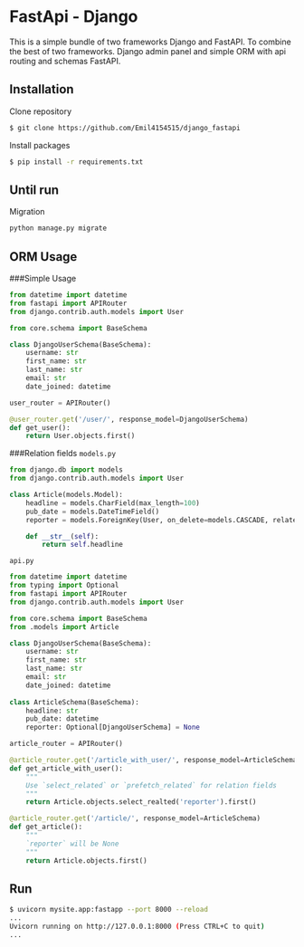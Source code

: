 # FastApi - Django

This is a simple bundle of two frameworks Django and FastAPI. To combine the best of two frameworks. Django admin panel and simple ORM with api routing and schemas FastAPI.

## Installation

Clone repository
```bash
$ git clone https://github.com/Emil4154515/django_fastapi
```
Install packages
```bash
$ pip install -r requirements.txt
```

## Until run


Migration
```bash
python manage.py migrate
```

## ORM Usage

###Simple Usage
```python
from datetime import datetime
from fastapi import APIRouter
from django.contrib.auth.models import User

from core.schema import BaseSchema

class DjangoUserSchema(BaseSchema):
    username: str
    first_name: str
    last_name: str
    email: str
    date_joined: datetime

user_router = APIRouter()

@user_router.get('/user/', response_model=DjangoUserSchema)
def get_user():
    return User.objects.first()
```

###Relation fields
`models.py`
```python
from django.db import models
from django.contrib.auth.models import User

class Article(models.Model):
    headline = models.CharField(max_length=100)
    pub_date = models.DateTimeField()
    reporter = models.ForeignKey(User, on_delete=models.CASCADE, related_name='article')

    def __str__(self):
        return self.headline
```
`api.py`
```python
from datetime import datetime
from typing import Optional
from fastapi import APIRouter
from django.contrib.auth.models import User

from core.schema import BaseSchema
from .models import Article

class DjangoUserSchema(BaseSchema):
    username: str
    first_name: str
    last_name: str
    email: str
    date_joined: datetime
    
class ArticleSchema(BaseSchema):
    headline: str
    pub_date: datetime
    reporter: Optional[DjangoUserSchema] = None

article_router = APIRouter()

@article_router.get('/article_with_user/', response_model=ArticleSchema)
def get_article_with_user():
    """
    Use `select_related` or `prefetch_related` for relation fields 
    """
    return Article.objects.select_realted('reporter').first()

@article_router.get('/article/', response_model=ArticleSchema)
def get_article():
    """
    `reporter` will be None
    """
    return Article.objects.first()
```



## Run

```bash
$ uvicorn mysite.app:fastapp --port 8000 --reload
...
Uvicorn running on http://127.0.0.1:8000 (Press CTRL+C to quit)
...
```